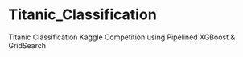 # Titanic_Classification
Titanic Classification Kaggle Competition using Pipelined XGBoost &amp; GridSearch
